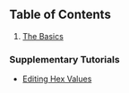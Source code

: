 ## Table of Contents

1. [The Basics][tutorial-1]

### Supplementary Tutorials

- [Editing Hex Values][supp-hexedit]

[tutorial-1]: /tutorial/1
[supp-hexedit]: /tutorial/supplements/hexedit
